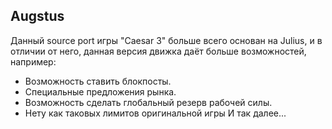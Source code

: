 Augstus
-----------
Данный source port игры "Caesar 3" больше всего основан на Julius, и в отличии от него, данная версия движка даёт больше возможностей, например:
- Возможность ставить блокпосты.
- Специальные предложения рынка.
- Возможность сделать глобальный резерв рабочей силы.
- Нету как таковых лимитов оригинальной игры
И так далее...